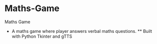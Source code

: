 # Maths-Game
Maths Game

* A maths game where player answers verbal maths questions.
** Built with Python Tkinter and gTTS
